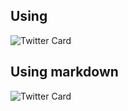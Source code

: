 ## Using <img/>
<img src="/twitter-card-black-bg.png" alt="Twitter Card" />

## Using markdown []()
![Twitter Card](/twitter-card-black-bg.png)
